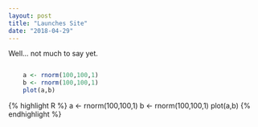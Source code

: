 ```yaml
---
layout: post
title: "Launches Site"
date: "2018-04-29"
---
```


Well... not much to say yet.

```r

    a <- rnorm(100,100,1)
    b <- rnorm(100,100,1)
    plot(a,b)
```
{% highlight R %}
a <- rnorm(100,100,1)
b <- rnorm(100,100,1)
plot(a,b)
{% endhighlight %}
